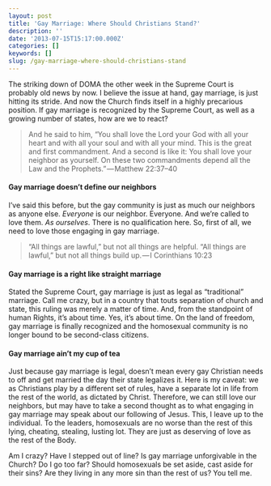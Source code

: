 ```yaml
---
layout: post
title: 'Gay Marriage: Where Should Christians Stand?'
description: ''
date: '2013-07-15T15:17:00.000Z'
categories: []
keywords: []
slug: /gay-marriage-where-should-christians-stand
---
```


The striking down of DOMA the other week in the Supreme Court is probably old news by now. I believe the issue at hand, gay marriage, is just hitting its stride. And now the Church finds itself in a highly precarious position. If gay marriage is recognized by the Supreme Court, as well as a growing number of states, how are we to react?

> And he said to him, “You shall love the Lord your God with all your heart and with all your soul and with all your mind. This is the great and first commandment. And a second is like it: You shall love your neighbor as yourself. On these two commandments depend all the Law and the Prophets.” — Matthew 22:37–40

#### Gay marriage doesn’t define our neighbors

I’ve said this before, but the gay community is just as much our neighbors as anyone else. _Everyone_ is our neighbor. Everyone. And we’re called to love them. _As ourselves_. There is no qualification here. So, first of all, we need to love those engaging in gay marriage.

> “All things are lawful,” but not all things are helpful. “All things are lawful,” but not all things build up. — I Corinthians 10:23

#### Gay marriage is a right like straight marriage

Stated the Supreme Court, gay marriage is just as legal as “traditional” marriage. Call me crazy, but in a country that touts separation of church and state, this ruling was merely a matter of time. And, from the standpoint of human Rights, it’s about time. Yes, it’s about time. On the land of freedom, gay marriage is finally recognized and the homosexual community is no longer bound to be second-class citizens.

#### Gay marriage ain’t my cup of tea

Just because gay marriage is legal, doesn’t mean every gay Christian needs to off and get married the day their state legalizes it. Here is my caveat: we as Christians play by a different set of rules, have a separate lot in life from the rest of the world, as dictated by Christ. Therefore, we can still love our neighbors, but may have to take a second thought as to what engaging in gay marriage may speak about our following of Jesus. This, I leave up to the individual. To the leaders, homosexuals are no worse than the rest of this lying, cheating, stealing, lusting lot. They are just as deserving of love as the rest of the Body.

Am I crazy? Have I stepped out of line? Is gay marriage unforgivable in the Church? Do I go too far? Should homosexuals be set aside, cast aside for their sins? Are they living in any more sin than the rest of us? You tell me.